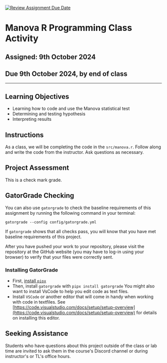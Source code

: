 [![Review Assignment Due Date](https://classroom.github.com/assets/deadline-readme-button-22041afd0340ce965d47ae6ef1cefeee28c7c493a6346c4f15d667ab976d596c.svg)](https://classroom.github.com/a/QbqxVhUt)
# Manova R Programming Class Activity

## Assigned: 9th October 2024

## Due 9th October 2024, __by end of class__

---



## Learning Objectives

- Learning how to code and use the Manova statistical test
- Determining and testing hypothesis
- Interpreting results

## Instructions

As a class, we will be completing the code in the `src/manova.r`. Follow along and write the code from the instructor. Ask questions as necessary.

## Project Assessment

This is a check mark grade.

## GatorGrade Checking

You can also use `gatorgrade` to check the baseline requirements of this assignment by running the following command in your terminal:

`gatorgrade --config config/gatorgrade.yml`

If `gatorgrade` shows that all checks pass, you will know that you have met baseline requirements of this project.

After you have pushed your work to your repository, please visit the repository at the GitHub website (you may have to log-in using your browser) to verify that your files were correctly sent.

### Installing GatorGrade

- First, [install `pipx`](https://pypa.github.io/pipx/installation/)
- Then, install `gatorgrade` with `pipx install gatorgrade`
You might also want to install VsCode to help you edit code as text files.
- Install `VSCode` or another editor that will come in handy when working with code in textfiles. See [https://code.visualstudio.com/docs/setup/setup-overview](https://code.visualstudio.com/docs/setup/setup-overview) for details on installing this editor.

## Seeking Assistance

Students who have questions about this project outside of the class or lab time are invited to ask them in the course's Discord channel or during instructor's or TL's office hours.
